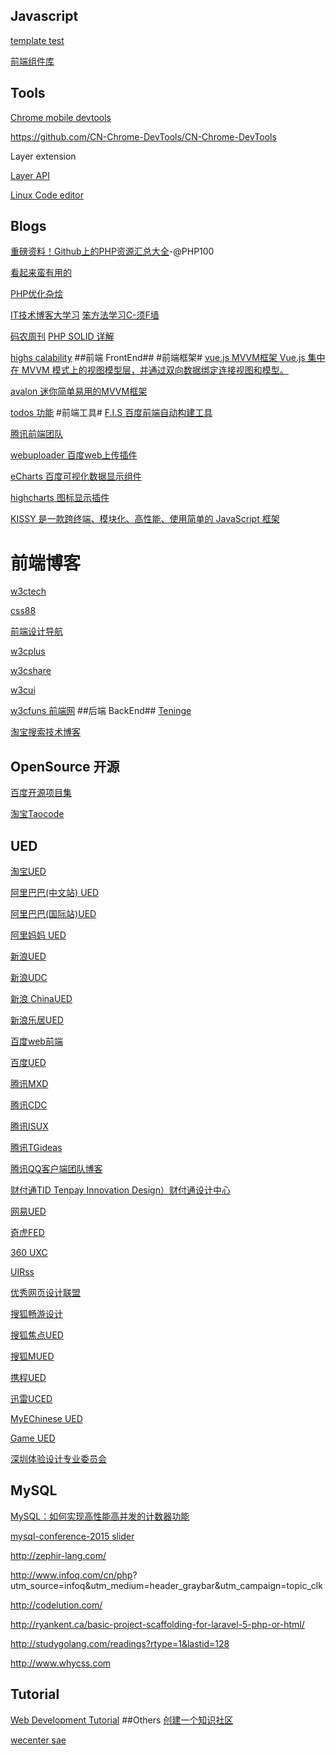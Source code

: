 ## Javascript ##

[template test ](http://jstemplates.sinaapp.com/)

[前端组件库](http://www.cnblogs.com/LoveOrHate/p/4478190.html)
## Tools ##

[Chrome mobile devtools](https://developer.chrome.com/home)

https://github.com/CN-Chrome-DevTools/CN-Chrome-DevTools

Layer extension

[Layer API](http://sentsin.com/jquery/layer/api.html)

[Linux Code editor](http://www.codeceo.com/article/5-best-linux-code-editor.html)

## Blogs ##
[重磅资料！Github上的PHP资源汇总大全](http://www.php100.com/html/dujia/2015/0105/8267.html)-@PHP100

[看起来蛮有用的](http://www.happyasdw.tk/205.html)

[PHP优化杂烩](http://huoding.com/2014/12/25/398)

[ IT技术博客大学习](http://www.blogread.cn/daohang/)
[笨方法学习C-须F墙](http://c.learncodethehardway.org/book/)

[码农周刊](http://weekly.manong.io/issues/1)
[PHP SOLID 详解](http://code.tutsplus.com/tutorials/solid-part-1-the-single-responsibility-principle--net-36074)

[highs calability](http://highscalability.com/)
##前端 FrontEnd##
#前端框架#
[vue.js MVVM框架 Vue.js 集中在 MVVM 模式上的视图模型层，并通过双向数据绑定连接视图和模型。](https://github.com/vuejs)

[avalon 迷你简单易用的MVVM框架](https://github.com/RubyLouvre/avalon)

[todos 功能](http://todomvc.com/)
#前端工具#
[F.I.S 百度前端自动构建工具](http://fis.baidu.com/)

[腾讯前端团队](http://www.alloyteam.com/)

[webuploader 百度web上传插件](http://fex.baidu.com/webuploader/)

[eCharts 百度可视化数据显示组件](http://echarts.baidu.com/)

[highcharts 图标显示插件](http://www.highcharts.com/)

[KISSY 是一款跨终端、模块化、高性能、使用简单的 JavaScript 框架](http://docs.kissyui.com/)
# 前端博客 #
[w3ctech](http://www.w3ctech.com/)

[css88](http://www.css88.com/)

[前端设计导航](http://www.niudana.com/)

[w3cplus ](http://www.w3cplus.com/)

[w3cshare ](http://w3cshare.com/)

[w3cui ](http://www.w3cui.com/)

[w3cfuns 前端网](http://www.w3cfuns.com/)
##后端 BackEnd##
[Teninge](http://tengine.taobao.org/)

[淘宝搜索技术博客](http://www.searchtb.com/)
## OpenSource 开源 ##
[百度开源项目集](http://efe.baidu.com/)

[淘宝Taocode](http://code.taobao.org)

## UED ##
[淘宝UED](http://ued.taobao.org/blog/)

[阿里巴巴(中文站) UED](http://www.aliued.cn/)

[阿里巴巴(国际站)UED](http://www.aliued.com/)

[阿里妈妈 UED](http://mux.alimama.com/)

[新浪UED](http://ued.sina.com/)

[新浪UDC](http://udc.weibo.com/)

[新浪 ChinaUED](http://blog.sina.com.cn/chinaued)

[新浪乐居UED](http://ucd.leju.com/)

[百度web前端](http://fex.baidu.com/)

[百度UED](http://ued.baidu.com/)

[腾讯MXD](http://mxd.tencent.com/)

[腾讯CDC](http://cdc.tencent.com/)

[腾讯ISUX](http://isux.tencent.com/)

[腾讯TGideas](http://tgideas.qq.com/)

[腾讯QQ客户端团队博客](http://impd.tencent.com/)

[财付通TID Tenpay Innovation Design）财付通设计中心](http://tid.tenpay.com/)

[网易UED](http://uedc.163.com/)

[奇虎FED](http://www.75team.com/)

[360 UXC](http://uxc.360.cn/)


[UIRss](http://www.uirss.com/)

[优秀网页设计联盟](http://www.uisdc.com/)

[搜狐畅游设计](http://vc.changyou.com/index.shtml)

[搜狐焦点UED](http://ued.focus.cn/wordpress/)

[搜狐MUED](http://mued.sohu.com/)

[携程UED](http://ued.ctrip.com/blog/)

[迅雷UCED](http://cued.xunlei.com/)

[MyEChinese  UED](http://ued.myechinese.com/)

[Game UED](http://www.gameued.com/)

[深圳体验设计专业委员会](http://www.uxdc.org/)

## MySQL ##

[MySQL：如何实现高性能高并发的计数器功能](http://ourmysql.com/archives/1366)

[mysql-conference-2015 slider](http://www.percona.com/live/mysql-conference-2015/slides)



http://zephir-lang.com/

http://www.infoq.com/cn/php?
utm_source=infoq&utm_medium=header_graybar&utm_campaign=topic_clk

http://codelution.com/

http://ryankent.ca/basic-project-scaffolding-for-laravel-5-php-or-html/

http://studygolang.com/readings?rtype=1&lastid=128

http://www.whycss.com

## Tutorial
[Web Development Tutorial](http://www.w3resource.com/)
##Others
[创建一个知识社区](http://www.wecenter.com/)

[wecenter sae ](http://www.widuu.com/archives/04/1191.html)



